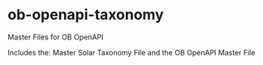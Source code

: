 # ob-openapi-taxonomy
Master Files for OB OpenAPI

Includes the:
Master Solar Taxonomy File and the OB OpenAPI Master File

